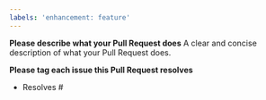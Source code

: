 ```yaml
---
labels: 'enhancement: feature'
---
```


**Please describe what your Pull Request does**
A clear and concise description of what your Pull Request does.

**Please tag each issue this Pull Request resolves**
- Resolves #
